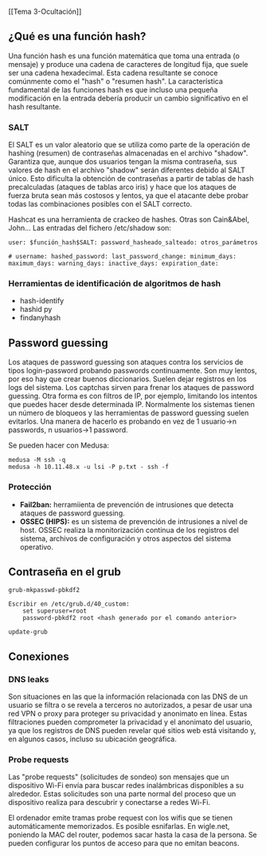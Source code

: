 [[Tema 3-Ocultación]]

## ¿Qué es una función hash?
Una función hash es una función matemática que toma una entrada (o mensaje) y produce una cadena de caracteres de longitud fija, que suele ser una cadena hexadecimal. Esta cadena resultante se conoce comúnmente como el "hash" o "resumen hash". La característica fundamental de las funciones hash es que incluso una pequeña modificación en la entrada debería producir un cambio significativo en el hash resultante.

### SALT
El SALT es un valor aleatorio que se utiliza como parte de la operación de hashing (resumen) de contraseñas almacenadas en el archivo "shadow". Garantiza que, aunque dos usuarios tengan la misma contraseña, sus valores de hash en el archivo "shadow" serán diferentes debido al SALT único. Esto dificulta la obtención de contraseñas a partir de tablas de hash precalculadas (ataques de tablas arco iris) y hace que los ataques de fuerza bruta sean más costosos y lentos, ya que el atacante debe probar todas las combinaciones posibles con el SALT correcto.

Hashcat es una herramienta de crackeo de hashes. Otras son Cain&Abel, John... Las entradas del fichero /etc/shadow son:
```
user: $función_hash$SALT: password_hasheado_salteado: otros_parámetros

# username: hashed_password: last_password_change: minimum_days: maximum_days: warning_days: inactive_days: expiration_date:

```

### Herramientas de identificación de algoritmos de hash
+ hash-identify
+ hashid py
+ findanyhash

## Password guessing
Los ataques de password guessing son ataques contra los servicios de tipos login-password probando passwords continuamente. Son muy lentos, por eso hay que crear buenos diccionarios. Suelen dejar registros en los logs del sistema. Los captchas sirven para frenar los ataques de password guessing. Otra forma es con filtros de IP, por ejemplo, limitando los intentos que puedes hacer desde determinada IP. Normalmente los sistemas tienen un número de bloqueos y las herramientas de password guessing suelen evitarlos. Una manera de hacerlo es probando en vez de 1 usuario->n passwords, n usuarios->1 password.

Se pueden hacer con Medusa:
```
medusa -M ssh -q
medusa -h 10.11.48.x -u lsi -P p.txt - ssh -f
```

### Protección
+ **Fail2ban:** herramiienta de prevención de intrusiones que detecta ataques de password guessing.
+ **OSSEC (HIPS):** es un sistema de prevención de intrusiones a nivel de host. OSSEC realiza la monitorización continua de los registros del sistema, archivos de configuración y otros aspectos del sistema operativo.

## Contraseña en el grub
```
grub-mkpasswd-pbkdf2

Escribir en /etc/grub.d/40_custom:
	set superuser=root
	password-pbkdf2 root <hash generado por el comando anterior>

update-grub
```

## Conexiones
### DNS leaks
Son situaciones en las que la información relacionada con las DNS de un usuario se filtra o se revela a terceros no autorizados, a pesar de usar una red VPN o proxy para proteger su privacidad y anonimato en línea. Estas filtraciones pueden comprometer la privacidad y el anonimato del usuario, ya que los registros de DNS pueden revelar qué sitios web está visitando y, en algunos casos, incluso su ubicación geográfica.

### Probe requests
Las "probe requests" (solicitudes de sondeo) son mensajes que un dispositivo Wi-Fi envía para buscar redes inalámbricas disponibles a su alrededor. Estas solicitudes son una parte normal del proceso que un dispositivo realiza para descubrir y conectarse a redes Wi-Fi.

El ordenador emite tramas probe request con los wifis que se tienen automáticamente memorizados. Es posible esnifarlas. En wigle.net, poniendo la MAC del router, podemos sacar hasta la casa de la persona. Se pueden configurar los puntos de acceso para que no emitan beacons.

